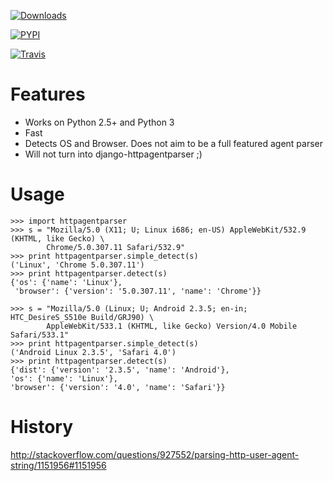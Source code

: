 [![Downloads](http://pepy.tech/badge/httpagentparser)](http://pepy.tech/project/httpagentparser)

[![PYPI](https://img.shields.io/pypi/v/httpagentparser.svg)](https://pypi.python.org/pypi/httpagentparser)

[![Travis](https://img.shields.io/travis/shon/httpagentparser.svg)](https://travis-ci.org/shon/httpagentparser)


Features
========

-   Works on Python 2.5+ and Python 3
-   Fast
-   Detects OS and Browser. Does not aim to be a full featured agent
    parser
-   Will not turn into django-httpagentparser ;)

Usage
=====

~~~~ {.sourceCode .python}
>>> import httpagentparser
>>> s = "Mozilla/5.0 (X11; U; Linux i686; en-US) AppleWebKit/532.9 (KHTML, like Gecko) \
        Chrome/5.0.307.11 Safari/532.9"
>>> print httpagentparser.simple_detect(s)
('Linux', 'Chrome 5.0.307.11')
>>> print httpagentparser.detect(s)
{'os': {'name': 'Linux'},
 'browser': {'version': '5.0.307.11', 'name': 'Chrome'}}

>>> s = "Mozilla/5.0 (Linux; U; Android 2.3.5; en-in; HTC_DesireS_S510e Build/GRJ90) \
        AppleWebKit/533.1 (KHTML, like Gecko) Version/4.0 Mobile Safari/533.1"
>>> print httpagentparser.simple_detect(s)
('Android Linux 2.3.5', 'Safari 4.0')
>>> print httpagentparser.detect(s)
{'dist': {'version': '2.3.5', 'name': 'Android'},
'os': {'name': 'Linux'},
'browser': {'version': '4.0', 'name': 'Safari'}}
~~~~

History
=======

<http://stackoverflow.com/questions/927552/parsing-http-user-agent-string/1151956#1151956>

